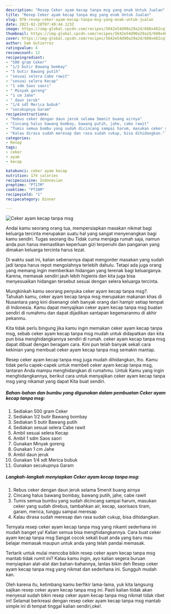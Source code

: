 ```yaml
---
description: "Resep Ceker ayam kecap tanpa msg yang enak Untuk Jualan"
title: "Resep Ceker ayam kecap tanpa msg yang enak Untuk Jualan"
slug: 978-resep-ceker-ayam-kecap-tanpa-msg-yang-enak-untuk-jualan
date: 2021-02-28T07:49:44.123Z
image: https://img-global.cpcdn.com/recipes/5642e54d90a29a2d/680x482cq70/ceker-ayam-kecap-tanpa-msg-foto-resep-utama.jpg
thumbnail: https://img-global.cpcdn.com/recipes/5642e54d90a29a2d/680x482cq70/ceker-ayam-kecap-tanpa-msg-foto-resep-utama.jpg
cover: https://img-global.cpcdn.com/recipes/5642e54d90a29a2d/680x482cq70/ceker-ayam-kecap-tanpa-msg-foto-resep-utama.jpg
author: Sam Gutierrez
ratingvalue: 4
reviewcount: 12
recipeingredient:
- "500 gram Ceker"
- "1/2 butir Bawang bombay"
- "5 butir Bawang putih"
- "sesuai selera Cabe rawit"
- "sesuai selera Kecap"
- "1 sdm Saos saori"
- " Minyak goreng"
- "1 cm Jahe"
- " daun jeruk"
- "1/4 sdt Merica bubuk"
- "secukupnya Garam"
recipeinstructions:
- "Rebus ceker dengan daun jeruk selama 5menit buang airnya"
- "Cincang halus bawang bombay, bawang putih, jahe, cabe rawit"
- "Tumis semua bumbu yang sudah dicincang sampai harum, masukan ceker yang sudah direbus, tambahkan air, kecap, saorisaos tiram, garam, merica, tunggu sampai meresap"
- "Kalau dirasa sudah meresap dan rasa sudah cukup, bisa dihidangkan."
categories:
- Resep
tags:
- ceker
- ayam
- kecap

katakunci: ceker ayam kecap 
nutrition: 174 calories
recipecuisine: Indonesian
preptime: "PT17M"
cooktime: "PT38M"
recipeyield: "1"
recipecategory: Dinner

---
```



![Ceker ayam kecap tanpa msg](https://img-global.cpcdn.com/recipes/5642e54d90a29a2d/680x482cq70/ceker-ayam-kecap-tanpa-msg-foto-resep-utama.jpg)

Andai kamu seorang orang tua, mempersiapkan masakan nikmat bagi keluarga tercinta merupakan suatu hal yang sangat menyenangkan bagi kamu sendiri. Tugas seorang ibu Tidak cuma menjaga rumah saja, namun anda pun harus memastikan keperluan gizi terpenuhi dan panganan yang dimakan keluarga tercinta harus lezat.

Di waktu  saat ini, kalian sebenarnya dapat mengorder masakan yang sudah jadi tanpa harus repot mengolahnya terlebih dahulu. Tetapi ada juga orang yang memang ingin memberikan hidangan yang terenak bagi keluarganya. Karena, memasak sendiri jauh lebih higienis dan kita juga bisa menyesuaikan hidangan tersebut sesuai dengan selera keluarga tercinta. 



Mungkinkah kamu seorang penyuka ceker ayam kecap tanpa msg?. Tahukah kamu, ceker ayam kecap tanpa msg merupakan makanan khas di Nusantara yang kini disenangi oleh banyak orang dari hampir setiap tempat di Indonesia. Kamu dapat menyajikan ceker ayam kecap tanpa msg buatan sendiri di rumahmu dan dapat dijadikan santapan kegemaranmu di akhir pekanmu.

Kita tidak perlu bingung jika kamu ingin memakan ceker ayam kecap tanpa msg, sebab ceker ayam kecap tanpa msg mudah untuk didapatkan dan kita pun bisa menghidangkannya sendiri di rumah. ceker ayam kecap tanpa msg dapat dibuat dengan beragam cara. Kini pun telah banyak sekali cara kekinian yang membuat ceker ayam kecap tanpa msg semakin mantap.

Resep ceker ayam kecap tanpa msg juga mudah dihidangkan, lho. Kamu tidak perlu capek-capek untuk membeli ceker ayam kecap tanpa msg, lantaran Anda mampu menghidangkan di rumahmu. Untuk Kamu yang ingin menghidangkannya, berikut cara untuk menyajikan ceker ayam kecap tanpa msg yang nikamat yang dapat Kita buat sendiri.

<!--inarticleads1-->

##### Bahan-bahan dan bumbu yang digunakan dalam pembuatan Ceker ayam kecap tanpa msg:

1. Sediakan 500 gram Ceker
1. Sediakan 1/2 butir Bawang bombay
1. Sediakan 5 butir Bawang putih
1. Sediakan sesuai selera Cabe rawit
1. Ambil sesuai selera Kecap
1. Ambil 1 sdm Saos saori
1. Gunakan  Minyak goreng
1. Gunakan 1 cm Jahe
1. Ambil  daun jeruk
1. Gunakan 1/4 sdt Merica bubuk
1. Gunakan secukupnya Garam




<!--inarticleads2-->

##### Langkah-langkah menyiapkan Ceker ayam kecap tanpa msg:

1. Rebus ceker dengan daun jeruk selama 5menit buang airnya
1. Cincang halus bawang bombay, bawang putih, jahe, cabe rawit
1. Tumis semua bumbu yang sudah dicincang sampai harum, masukan ceker yang sudah direbus, tambahkan air, kecap, saorisaos tiram, garam, merica, tunggu sampai meresap
1. Kalau dirasa sudah meresap dan rasa sudah cukup, bisa dihidangkan.




Ternyata resep ceker ayam kecap tanpa msg yang nikamt sederhana ini mudah banget ya! Kalian semua bisa menghidangkannya. Cara buat ceker ayam kecap tanpa msg Sangat cocok sekali buat anda yang baru mau belajar memasak maupun untuk anda yang telah pandai memasak.

Tertarik untuk mulai mencoba bikin resep ceker ayam kecap tanpa msg mantab tidak rumit ini? Kalau kamu ingin, ayo kalian segera buruan menyiapkan alat-alat dan bahan-bahannya, lantas bikin deh Resep ceker ayam kecap tanpa msg yang nikmat dan sederhana ini. Sungguh mudah kan. 

Oleh karena itu, ketimbang kamu berfikir lama-lama, yuk kita langsung sajikan resep ceker ayam kecap tanpa msg ini. Pasti kalian tiidak akan menyesal sudah bikin resep ceker ayam kecap tanpa msg nikmat tidak ribet ini! Selamat berkreasi dengan resep ceker ayam kecap tanpa msg mantab simple ini di tempat tinggal kalian sendiri,oke!.

